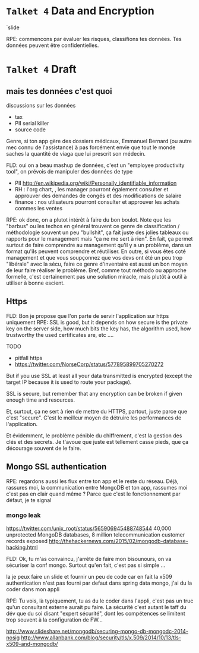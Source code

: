 `Talket 4` Data and Encryption
=======

`slide 

RPE: commencons par évaluer les risques, classifions tes données. Tes données peuvent être confidentielles.


`Talket 4` Draft
=========

mais tes données c'est quoi
--------




discussions sur les données
* tax
* PII serial killer
* source code


Genre, si ton app gère des dossiers médicaux, Emmanuel Bernard (ou autre mec connu de l'assistance) à pas forcément envie que tout le monde saches la quantité de viaga que lui prescrit son médecin.

FLD: oui on a beau mashup de données, c'est un "employee productivity tool", on prévois de manipuler des données de type
* PII http://en.wikipedia.org/wiki/Personally_identifiable_information
* RH : l'org chart, , les manager pourront également consulter et approuver des demandes de congés et des modifications de salaire
* finance : nos utlisateurs pourront consulter et approuver les achats commes les ventes

RPE: ok donc, on a plutot intérêt à faire du bon boulot. Note que les "barbus" ou les techos en général trouvent ce genre de classification / méthodologie souvent un peu "bullshit", ça fait juste des jolies tableaux ou rapports pour le management mais "ça ne me sert à rien". En fait, ça permet surtout de faire comprendre au management qu'il y a un problème, dans un format qu'ils peuvent comprendre et réutiliser. En outre, si vous êtes coté management et que vous soupçonnez que vos devs ont été un peu trop "libérale" avec la sécu, faire ce genre d'inventaire est aussi un bon moyen de leur faire réaliser le problème. Bref, comme tout méthodo ou approche formelle, c'est certainement pas une solution miracle, mais plutôt à outil à utiliser à bonne escient.

Https
-----

FLD: Bon je propose que l'on parte de servir l'application sur https uniquement
RPE:  SSL is good, but it depends on how secure is the private key on the server side, how much bits the key has, the algorithm used, how trustworthy the used certificates are, etc ....

TODO
* pitfall https
* https://twitter.com/NorseCorp/status/577895899705270272

But if you use SSL at least all your data transmitted is encrypted (except the target IP because it is used to route your package).

SSL is secure, but remember that any encryption can be broken if given enough time and resources.

Et, surtout, ça ne sert à rien de mettre du HTTPS, partout, juste parce que c'est "secure". C'est le meilleur moyen de détruire les performances de l'application.

Et évidemment, le problème pénible du chiffrement, c'est la gestion des clés et des secrets. Je t'avoue que juste est tellement casse pieds, que ça décourage souvent de le faire.


Mongo SSL authentication
----

RPE:  regardons aussi les flux entre ton app et le reste du réseau. Déjà, rassures moi, la communication entre MongoDB et ton app, rassumes moi c'est pas en clair quand même ? Parce que c'est le fonctionnement par défaut, je te signal


### mongo leak

https://twitter.com/unix_root/status/565906945488748544
40,000 unprotected MongoDB databases, 8 million telecommunication customer records exposed http://thehackernews.com/2015/02/mongodb-database-hacking.html

FLD: Ok, tu m'as convaincu, j'arrête de faire mon bisounours, on va sécuriser la conf mongo. Surtout qu'en fait, c'est pas si simple ...

la je peux faire un slide et fournir un peu de code
car en fait la x509 authentication n'est pas fourni par defaut dans spring data mongo, j'ai du la coder dans mon appli

RPE: Tu vois, là typiquement, tu as du le coder dans l'appli, c'est pas un truc qu'un consultant externe aurait pu faire. La sécurité c'est autant le taff du dév que du soi disant "expert sécurité", dont les compétences se limitent trop souvent à la configuration de FW...

http://www.slideshare.net/mongodb/securing-mongo-db-mongodc-2014-nosig
http://www.allanbank.com/blog/security/tls/x.509/2014/10/13/tls-x509-and-mongodb/
